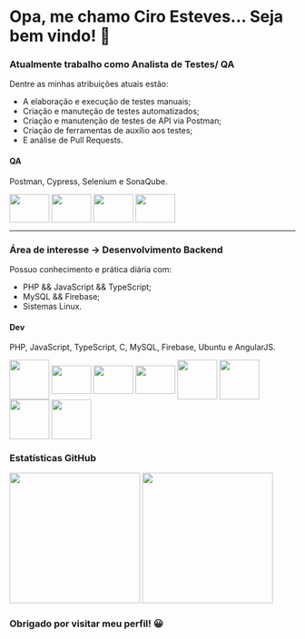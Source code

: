 <h1> Opa, me chamo Ciro Esteves... Seja bem vindo! 👋 </h1>
<h3>Atualmente trabalho como Analista de Testes/ QA</h3>
<p>Dentre as minhas atribuições atuais estão: </p>

* A elaboração e execução de testes manuais;
* Criação e manuteção de testes automatizados;
* Criação e manutenção de testes de API via Postman;
* Criação de ferramentas de auxílio aos testes;
* E análise de Pull Requests.

<div>
  <h4>QA</h4>
  <p>Postman, Cypress, Selenium e SonaQube.</p>
  <img align="center" width="70px" height="50px" src="https://www.svgrepo.com/show/354202/postman-icon.svg" />
  <img align="center" width="70px" height="50px" src="https://www.svgrepo.com/show/330247/cypress.svg" />
  <img align="center" width="70px" height="50px" src="https://www.svgrepo.com/show/473780/selenium.svg" />
  <img align="center" width="70px" height="50px" src="https://www.svgrepo.com/show/354365/sonarqube.svg" /> 
</div>

---

<h3>Área de interesse -> Desenvolvimento Backend</h3>
<p>Possuo conhecimento e prática diária com: </p>

* PHP && JavaScript && TypeScript;
* MySQL && Firebase;
* Sistemas Linux.

<div>
  <h4>Dev</h4>
  <p>PHP, JavaScript, TypeScript, C, MySQL, Firebase, Ubuntu e AngularJS.</p>
  <span>
    <img align="center" width="70px" src="https://cdn.jsdelivr.net/gh/devicons/devicon/icons/php/php-plain.svg" />
    <img align="center" width="70px" height="50px" src="https://cdn.jsdelivr.net/gh/devicons/devicon/icons/javascript/javascript-plain.svg" />
    <img align="center" width="70px" height="50px" src="https://cdn.jsdelivr.net/gh/devicons/devicon/icons/typescript/typescript-plain.svg" />
    <img align="center" width="70px" height="50px" src="https://cdn.jsdelivr.net/gh/devicons/devicon/icons/c/c-plain.svg" />
  </span>
  <span>
    <img align="center" width="70px" src="https://cdn.jsdelivr.net/gh/devicons/devicon/icons/mysql/mysql-plain-wordmark.svg" />
    <img align="center" width="70px" src="https://cdn.jsdelivr.net/gh/devicons/devicon/icons/firebase/firebase-plain-wordmark.svg" />
  </span>
  <span>
    <img align="center" width="70px"" src="https://cdn.jsdelivr.net/gh/devicons/devicon/icons/ubuntu/ubuntu-plain-wordmark.svg" />
  </span>
  <span>
    <img align="center" width="70px" src="https://cdn.jsdelivr.net/gh/devicons/devicon/icons/angularjs/angularjs-plain.svg" />
  </span>
</div>

<div>
  <h3>Estatísticas GitHub</h3>                                                                                                                         
  <img height="230px" src="https://github-readme-stats.vercel.app/api?username=ciroesteves&show_icons=true&theme=radical" />
  <img height="230px" src="https://github-readme-stats.vercel.app/api/top-langs/?username=ciroesteves&show_icons=true&theme=radical" />
</div>

<h3>Obrigado por visitar meu perfil! 😀 </h3>
